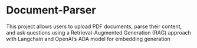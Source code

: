 # Document-Parser
This project allows users to upload PDF documents, parse their content, and ask questions using a Retrieval-Augmented Generation (RAG) approach with Langchain and OpenAI’s ADA model for embedding generation
